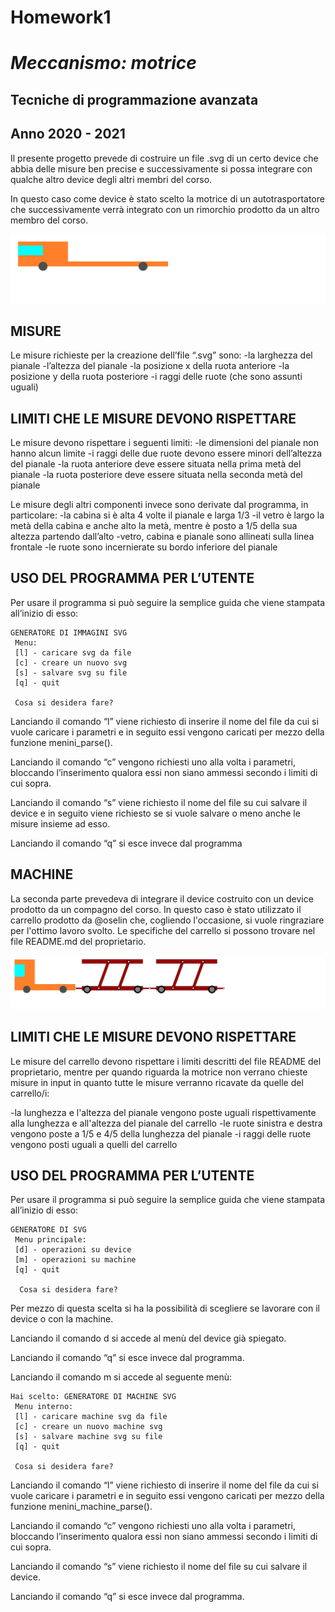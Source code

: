 # Homework1
# _Meccanismo: motrice_
## Tecniche di programmazione avanzata
## Anno 2020 - 2021

Il presente progetto prevede di costruire un file .svg di un certo device che abbia delle misure ben precise e successivamente si possa integrare con qualche altro device degli altri membri del corso.

In questo caso come device è stato scelto la motrice di un autotrasportatore che successivamente verrà integrato con un rimorchio prodotto da un altro membro del corso.

<img src="./motrice.svg">


## MISURE
Le misure richieste per la creazione dell’file “.svg” sono:
-la larghezza del pianale
-l’altezza del pianale
-la posizione x della ruota anteriore
-la posizione y della ruota posteriore
-i raggi delle ruote (che sono assunti uguali)


## LIMITI CHE LE MISURE DEVONO RISPETTARE
Le misure devono rispettare i seguenti limiti:
-le dimensioni del pianale non hanno alcun limite
-i raggi delle due ruote devono essere minori dell’altezza del pianale
-la ruota anteriore deve essere situata nella prima metà del pianale
-la ruota posteriore deve essere situata nella seconda metà del pianale


Le misure degli altri componenti invece sono derivate dal programma, in particolare:
-la cabina si è alta 4 volte il pianale e larga 1/3
-il vetro è largo la metà della cabina e anche alto la metà, mentre è posto a 1/5 della sua altezza partendo dall’alto
-vetro, cabina e pianale sono allineati sulla linea frontale
-le ruote sono incernierate su bordo inferiore del pianale


## USO DEL PROGRAMMA PER L’UTENTE
Per usare il programma si può seguire la semplice guida che viene stampata all’inizio di esso:


~~~
GENERATORE DI IMMAGINI SVG
 Menu:
 [l] - caricare svg da file
 [c] - creare un nuovo svg
 [s] - salvare svg su file
 [q] - quit

 Cosa si desidera fare?
~~~


Lanciando il comando “l” viene richiesto di inserire il nome del file da cui si vuole caricare i parametri e in seguito essi vengono caricati per mezzo della funzione menini_parse().


Lanciando il comando “c” vengono richiesti uno alla volta i parametri, bloccando l’inserimento qualora essi non siano ammessi secondo i limiti di cui sopra.


Lanciando il comando “s” viene richiesto il nome del file su cui salvare il device e in seguito viene richiesto se si vuole salvare o meno anche le misure insieme ad esso.


Lanciando il comando “q” si esce invece dal programma

## MACHINE
La seconda parte prevedeva di integrare il device costruito con un device prodotto da un compagno del corso. In questo caso è stato utilizzato il carrello prodotto da @oselin che, cogliendo l'occasione, si vuole ringraziare per l'ottimo lavoro svolto. Le specifiche del carrello si possono trovare nel file README.md del proprietario.

<img src="./machine.svg">

## LIMITI CHE LE MISURE DEVONO RISPETTARE
Le misure del carrello devono rispettare i limiti descritti del file README del proprietario, mentre per quando riguarda la motrice non verrano chieste misure in input in quanto tutte le misure verranno ricavate da quelle del carrello/i:

-la lunghezza e l'altezza del pianale vengono poste uguali rispettivamente alla lunghezza e all'altezza del pianale del carrello
-le ruote sinistra e destra vengono poste a 1/5 e 4/5 della lunghezza del pianale
-i raggi delle ruote vengono posti uguali a quelli del carrello

## USO DEL PROGRAMMA PER L’UTENTE
Per usare il programma si può seguire la semplice guida che viene stampata all’inizio di esso:

~~~
GENERATORE DI SVG
 Menu principale:
 [d] - operazioni su device
 [m] - operazioni su machine
 [q] - quit

  Cosa si desidera fare?
~~~

Per mezzo di questa scelta si ha la possibilità di scegliere se lavorare con il device o con la machine.

Lanciando il comando d si accede al menù del device già spiegato.

Lanciando il comando “q” si esce invece dal programma.

Lanciando il comando m si accede al seguente menù:

~~~
Hai scelto: GENERATORE DI MACHINE SVG
 Menu interno:
 [l] - caricare machine svg da file
 [c] - creare un nuovo machine svg
 [s] - salvare machine svg su file
 [q] - quit

 Cosa si desidera fare?
~~~


Lanciando il comando “l” viene richiesto di inserire il nome del file da cui si vuole caricare i parametri e in seguito essi vengono caricati per mezzo della funzione menini_machine_parse().


Lanciando il comando “c” vengono richiesti uno alla volta i parametri, bloccando l’inserimento qualora essi non siano ammessi secondo i limiti di cui sopra.


Lanciando il comando “s” viene richiesto il nome del file su cui salvare il device.


Lanciando il comando “q” si esce invece dal programma.
